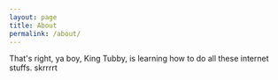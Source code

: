 ```yaml
---
layout: page
title: About
permalink: /about/
---
```

That's right, ya boy, King Tubby, is learning how to do all these internet stuffs. skrrrrt
